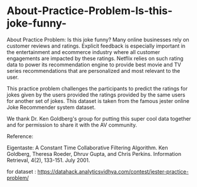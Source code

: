 # About-Practice-Problem-Is-this-joke-funny-

About Practice Problem: Is this joke funny?
Many online businesses rely on customer reviews and ratings. Explicit feedback is especially important in the entertainment and ecommerce industry where all customer engagements are impacted by these ratings. Netflix relies on such rating data to power its recommendation engine to provide best movie and TV series recommendations that are personalized and most relevant to the user.

 

This practice problem challenges the participants to predict the ratings for jokes given by the users provided the ratings provided by the same users for another set of jokes. This dataset is taken from the famous jester online Joke Recommender system dataset.

 

We thank Dr. Ken Goldberg's group for putting this super cool data together and for permission to share it with the AV community. 


Reference: 

Eigentaste: A Constant Time Collaborative Filtering Algorithm. Ken Goldberg, Theresa Roeder, Dhruv Gupta, and Chris Perkins. Information Retrieval, 4(2), 133-151. July 2001.

for dataset : https://datahack.analyticsvidhya.com/contest/jester-practice-problem/

